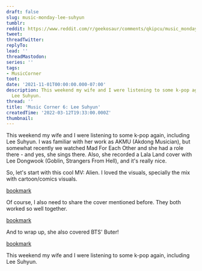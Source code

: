 ```yaml
---
draft: false
slug: music-monday-lee-suhyun
tumblr:
reddit: https://www.reddit.com/r/geekosaur/comments/qkipcu/music_monday_lee_suhyun/
tweet:
threadTwitter:
replyTo:
lead: ''
threadMastodon:
series: ''
tags:
- MusicCorner
toot:
date: '2021-11-01T00:00:00.000-07:00'
description: This weekend my wife and I were listening to some k-pop again, including
  Lee Suhyun.
thread: ''
title: 'Music Corner 6: Lee Suhyun'
createdTime: '2022-03-12T19:33:00.000Z'
thumbnail:
---
```


This weekend my wife and I were listening to some k-pop again, including Lee Suhyun. I was familiar with her work as AKMU (Akdong Musician), but somewhat recently we watched Mad For Each Other and she had a role there - and yes, she sings there. Also, she recorded a Lala Land cover with Lee Dongwook (Goblin, Strangers From Hell), and it's really nice.

So, let's start with this cool MV: Alien. I loved the visuals, specially the mix with cartoon/comics visuals.

[bookmark](https://www.youtube.com/watch?v=GywDFkY3z-c)

Of course, I also need to share the cover mentioned before. They both worked so well together.

[bookmark](https://www.youtube.com/watch?v=uoxY6fX2sqo)

And to wrap up, she also covered BTS' Buter!

[bookmark](https://www.youtube.com/watch?v=ikhCYEALN84)

This weekend my wife and I were listening to some k-pop again, including
Lee Suhyun.